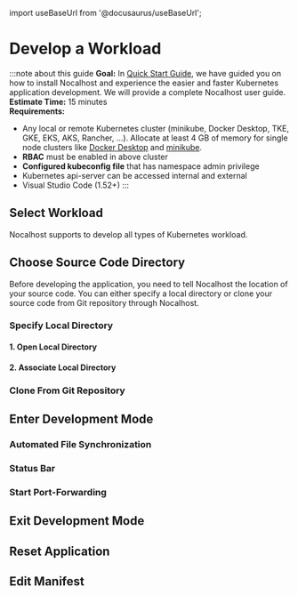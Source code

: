 import useBaseUrl from '@docusaurus/useBaseUrl';

# Develop a Workload

:::note about this guide
**Goal:** In [Quick Start Guide](../quick-start), we have guided you on how to install Nocalhost and experience the easier and faster Kubernetes application development. We will provide a complete Nocalhost user guide. <br />
**Estimate Time:** 15 minutes <br />
**Requirements:**
- Any local or remote Kubernetes cluster (minikube, Docker Desktop, TKE, GKE, EKS, AKS, Rancher, ...). Allocate at least 4 GB of memory for single node clusters like [Docker Desktop](https://docs.docker.com/docker-for-mac/kubernetes/) and [minikube](https://minikube.sigs.k8s.io/docs/start/).
- **RBAC** must be enabled in above cluster
- **Configured kubeconfig file** that has namespace admin privilege
- Kubernetes api-server can be accessed internal and external
- Visual Studio Code (1.52+)
:::

## Select Workload

Nocalhost supports to develop all types of Kubernetes workload. 

## Choose Source Code Directory

Before developing the application, you need to tell Nocalhost the location of your source code. You can either specify a local directory or clone your source code from Git repository through Nocalhost.

### Specify Local Directory


#### 1. Open Local Directory

#### 2. Associate Local Directory


### Clone From Git Repository


## Enter Development Mode


### Automated File Synchronization


### Status Bar


### Start Port-Forwarding


## Exit Development Mode


## Reset Application


## Edit Manifest